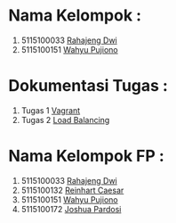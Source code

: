 # Nama Kelompok :
1. 5115100033 [Rahajeng Dwi](https://github.com/rahajengdwi)
2. 5115100151 [Wahyu Pujiono](https://github.com/wahyupujiono)

# Dokumentasi Tugas :
1. Tugas 1 [Vagrant](https://github.com/rahajengdwi/CLoud2018/tree/master/Vagrant)
2. Tugas 2 [Load Balancing](https://github.com/rahajengdwi/CLoud2018/tree/master/Nginx)

# Nama Kelompok FP :
1. 5115100033 [Rahajeng Dwi](https://github.com/rahajengdwi)
2. 5115100132 [Reinhart Caesar](https://github.com/ReinhartC)
3. 5115100151 [Wahyu Pujiono](https://github.com/wahyupujiono)
4. 5115100172 [Joshua Pardosi](https://github.com/joshuapardosi)
